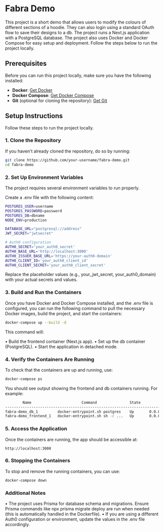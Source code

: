 # Fabra Demo

This project is a short demo that allows users to modify the colours of different sections of a hoodie. They can also login using a standard OAuth flow to save their designs to a db. The project runs a Next.js application with a PostgreSQL database. The project also uses Docker and Docker Compose for easy setup and deployment. Follow the steps below to run the project locally.

## Prerequisites

Before you can run this project locally, make sure you have the following installed:

- **Docker**: [Get Docker](https://docs.docker.com/get-docker/)
- **Docker Compose**: [Get Docker Compose](https://docs.docker.com/compose/install/)
- **Git** (optional for cloning the repository): [Get Git](https://git-scm.com/)

## Setup Instructions

Follow these steps to run the project locally.

### 1. Clone the Repository

If you haven't already cloned the repository, do so by running:

```bash
git clone https://github.com/your-username/fabra-demo.git
cd fabra-demo
```

### 2. Set Up Environment Variables

The project requires several environment variables to run properly.

Create a .env file with the following content:

```bash
POSTGRES_USER=username
POSTGRES_PASSWORD=password
POSTGRES_DB=dbname
NODE_ENV=production

DATABASE_URL="postgresql://address"
JWT_SECRET="jwtsecret"

# Auth0 configuration
AUTH0_SECRET='your_auth0_secret'
AUTH0_BASE_URL='http://localhost:3000'
AUTH0_ISSUER_BASE_URL='https://your-auth0-domain'
AUTH0_CLIENT_ID='your_auth0_client_id'
AUTH0_CLIENT_SECRET='your_auth0_client_secret'
```

Replace the placeholder values (e.g., your_jwt_secret, your_auth0_domain) with your actual secrets and values.

### 3. Build and Run the Containers

Once you have Docker and Docker Compose installed, and the .env file is configured, you can run the following command to pull the necessary Docker images, build the project, and start the containers:

```bash
docker-compose up --build -d
```

This command will:

•	Build the frontend container (Next.js app).
•	Set up the db container (PostgreSQL).
•	Start the application in detached mode.

### 4. Verify the Containers Are Running

To check that the containers are up and running, use:

```bash
docker-compose ps
```

You should see output showing the frontend and db containers running. For example:

```bash
        Name                       Command               State                     Ports                  
----------------------------------------------------------------------------------------------------------
fabra-demo_db_1         docker-entrypoint.sh postgres    Up       0.0.0.0:5432->5432/tcp,:::5432->5432/tcp
fabra-demo_frontend_1   docker-entrypoint.sh sh -c ...   Up       0.0.0.0:3000->3000/tcp,:::3000->3000/tcp
```

### 5. Access the Application

Once the containers are running, the app should be accessible at:

```
http://localhost:3000
```

### 6. Stopping the Containers

To stop and remove the running containers, you can use:

```bash
docker-compose down
```

### Additional Notes
•	The project uses Prisma for database schema and migrations. Ensure Prisma commands like npx prisma migrate deploy are run when needed (this is automatically handled in the Dockerfile).
•	If you are using a different Auth0 configuration or environment, update the values in the .env file accordingly.